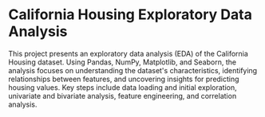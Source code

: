 # California Housing Exploratory Data Analysis

This project presents an exploratory data analysis (EDA) of the California Housing dataset.
Using Pandas, NumPy, Matplotlib, and Seaborn, the analysis focuses on understanding the dataset's characteristics,
identifying relationships between features, and uncovering insights for predicting housing values.
Key steps include data loading and initial exploration, univariate and bivariate analysis,
feature engineering, and correlation analysis.
